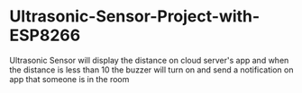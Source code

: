 # Ultrasonic-Sensor-Project-with-ESP8266
Ultrasonic Sensor will display the distance on cloud server's app and when the distance is less than 10 the buzzer will turn on and send a notification on app that someone is in the room
